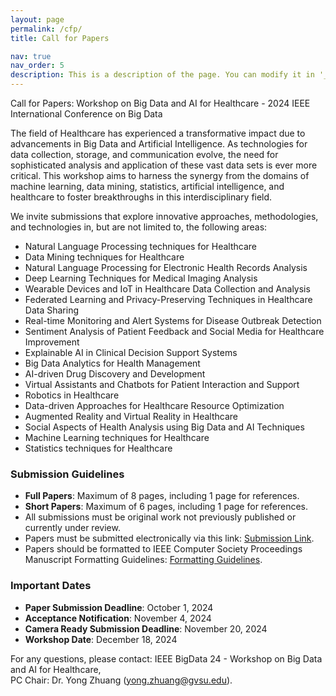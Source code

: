```yaml
---
layout: page
permalink: /cfp/
title: Call for Papers

nav: true
nav_order: 5
description: This is a description of the page. You can modify it in '_pages/cv.md'. You can also change or remove the top pdf download button.
---
```


Call for Papers: Workshop on Big Data and AI for Healthcare - 2024 IEEE International Conference on Big Data

The field of Healthcare has experienced a transformative impact due to advancements in Big Data and Artificial Intelligence. As technologies for data collection, storage, and communication evolve, the need for sophisticated analysis and application of these vast data sets is ever more critical. This workshop aims to harness the synergy from the domains of machine learning, data mining, statistics, artificial intelligence, and healthcare to foster breakthroughs in this interdisciplinary field.

We invite submissions that explore innovative approaches, methodologies, and technologies in, but are not limited to, the following areas:

- Natural Language Processing techniques for Healthcare
- Data Mining techniques for Healthcare
- Natural Language Processing for Electronic Health Records Analysis
- Deep Learning Techniques for Medical Imaging Analysis
- Wearable Devices and IoT in Healthcare Data Collection and Analysis
- Federated Learning and Privacy-Preserving Techniques in Healthcare Data Sharing
- Real-time Monitoring and Alert Systems for Disease Outbreak Detection
- Sentiment Analysis of Patient Feedback and Social Media for Healthcare Improvement
- Explainable AI in Clinical Decision Support Systems
- Big Data Analytics for Health Management
- AI-driven Drug Discovery and Development
- Virtual Assistants and Chatbots for Patient Interaction and Support
- Robotics in Healthcare
- Data-driven Approaches for Healthcare Resource Optimization
- Augmented Reality and Virtual Reality in Healthcare
- Social Aspects of Health Analysis using Big Data and AI Techniques
- Machine Learning techniques for Healthcare
- Statistics techniques for Healthcare

### Submission Guidelines

- **Full Papers**: Maximum of 8 pages, including 1 page for references.
- **Short Papers**: Maximum of 6 pages, including 1 page for references.
- All submissions must be original work not previously published or currently under review.
- Papers must be submitted electronically via this link: [Submission Link](https://wi-lab.com/cyberchair/2024/bigdata24/scripts/submit.php?subarea=S38&undisplay_detail=1&wh=/cyberchair/2024/bigdata24/scripts/ws_submit.php).
- Papers should be formatted to IEEE Computer Society Proceedings Manuscript Formatting Guidelines: [Formatting Guidelines](https://www.ieee.org/conferences/publishing/templates.html).

### Important Dates

- **Paper Submission Deadline**: October 1, 2024
- **Acceptance Notification**: November 4, 2024
- **Camera Ready Submission Deadline**: November 20, 2024
- **Workshop Date**: December 18, 2024

For any questions, please contact: IEEE BigData 24 - Workshop on Big Data and AI for Healthcare,  
PC Chair: Dr. Yong Zhuang (yong.zhuang@gvsu.edu).
